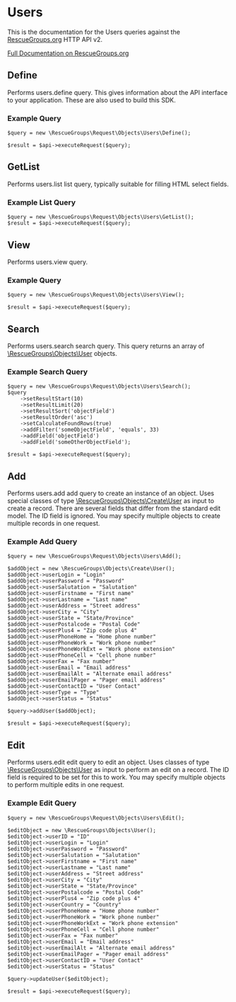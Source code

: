# Users

This is the documentation for the Users queries against the [RescueGroups.org](https://www.rescuegroups.org/) HTTP API v2.

[Full Documentation on RescueGroups.org](https://userguide.rescuegroups.org/display/APIDG/Object+definitions#Objectdefinitions-users)

## Define






Performs users.define query. This gives information about the API interface to your application. These are also used to build this SDK.

### Example Query

    $query = new \RescueGroups\Request\Objects\Users\Define();

    $result = $api->executeRequest($query);


## GetList


Performs users.list list query, typically suitable for filling HTML select fields.

### Example List Query

    $query = new \RescueGroups\Request\Objects\Users\GetList();
    $result = $api->executeRequest($query);






## View







Performs users.view query.

### Example Query

    $query = new \RescueGroups\Request\Objects\Users\View();

    $result = $api->executeRequest($query);


## Search

Performs users.search search query. This query returns an array of [\RescueGroups\Objects\User](../../src/Objects/User.php) objects.

### Example Search Query

    $query = new \RescueGroups\Request\Objects\Users\Search();
    $query
        ->setResultStart(10)
        ->setResultLimit(20)
        ->setResultSort('objectField')
        ->setResultOrder('asc')
        ->setCalculateFoundRows(true)
        ->addFilter('someObjectField', 'equals', 33)
        ->addField('objectField')
        ->addField('someOtherObjectField');

    $result = $api->executeRequest($query);







## Add





Performs users.add add query to create an instance of an object. Uses special classes of type [\RescueGroups\Objects\Create\User](../../src/Objects/User.php) as input to create a record. There are several fields that differ from the standard edit model. The ID field is ignored. You may specify multiple objects to create multiple records in one request.

### Example Add Query

    $query = new \RescueGroups\Request\Objects\Users\Add();

    $addObject = new \RescueGroups\Objects\Create\User();
    $addObject->userLogin = "Login"
    $addObject->userPassword = "Password"
    $addObject->userSalutation = "Salutation"
    $addObject->userFirstname = "First name"
    $addObject->userLastname = "Last name"
    $addObject->userAddress = "Street address"
    $addObject->userCity = "City"
    $addObject->userState = "State/Province"
    $addObject->userPostalcode = "Postal Code"
    $addObject->userPlus4 = "Zip code plus 4"
    $addObject->userPhoneHome = "Home phone number"
    $addObject->userPhoneWork = "Work phone number"
    $addObject->userPhoneWorkExt = "Work phone extension"
    $addObject->userPhoneCell = "Cell phone number"
    $addObject->userFax = "Fax number"
    $addObject->userEmail = "Email address"
    $addObject->userEmailAlt = "Alternate email address"
    $addObject->userEmailPager = "Pager email address"
    $addObject->userContactID = "User Contact"
    $addObject->userType = "Type"
    $addObject->userStatus = "Status"

    $query->addUser($addObject);

    $result = $api->executeRequest($query);



## Edit



Performs users.edit edit query to edit an object. Uses classes of type [\RescueGroups\Objects\User](../../src/Objects/User.php) as input to perform an edit on a record. The ID field is required to be set for this to work. You may specify multiple objects to perform multiple edits in one request.

### Example Edit Query

    $query = new \RescueGroups\Request\Objects\Users\Edit();

    $editObject = new \RescueGroups\Objects\User();
    $editObject->userID = "ID"
    $editObject->userLogin = "Login"
    $editObject->userPassword = "Password"
    $editObject->userSalutation = "Salutation"
    $editObject->userFirstname = "First name"
    $editObject->userLastname = "Last name"
    $editObject->userAddress = "Street address"
    $editObject->userCity = "City"
    $editObject->userState = "State/Province"
    $editObject->userPostalcode = "Postal Code"
    $editObject->userPlus4 = "Zip code plus 4"
    $editObject->userCountry = "Country"
    $editObject->userPhoneHome = "Home phone number"
    $editObject->userPhoneWork = "Work phone number"
    $editObject->userPhoneWorkExt = "Work phone extension"
    $editObject->userPhoneCell = "Cell phone number"
    $editObject->userFax = "Fax number"
    $editObject->userEmail = "Email address"
    $editObject->userEmailAlt = "Alternate email address"
    $editObject->userEmailPager = "Pager email address"
    $editObject->userContactID = "User Contact"
    $editObject->userStatus = "Status"

    $query->updateUser($editObject);

    $result = $api->executeRequest($query);





